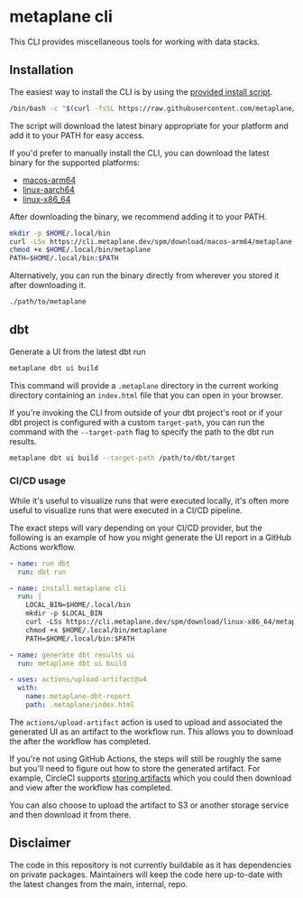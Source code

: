 # metaplane cli

This CLI provides miscellaneous tools for working with data stacks.

## Installation

The easiest way to install the CLI is by using the [provided install script](./bin/install.sh).

```sh
/bin/bash -c "$(curl -fsSL https://raw.githubusercontent.com/metaplane/cli/refs/heads/main/bin/install.sh)"
```

The script will download the latest binary appropriate for your platform and add it to your PATH for easy access.

If you'd prefer to manually install the CLI, you can download the latest binary for the supported platforms:

- [macos-arm64](https://cli.metaplane.dev/spm/download/macos-arm64/metaplane)
- [linux-aarch64](https://cli.metaplane.dev/spm/download/linux-aarch64/metaplane)
- [linux-x86_64](https://cli.metaplane.dev/spm/download/linux-x86_64/metaplane)

After downloading the binary, we recommend adding it to your PATH.

```sh
mkdir -p $HOME/.local/bin
curl -LSs https://cli.metaplane.dev/spm/download/macos-arm64/metaplane -o $HOME/.local/bin/metaplane
chmod +x $HOME/.local/bin/metaplane
PATH=$HOME/.local/bin:$PATH
```

Alternatively, you can run the binary directly from wherever you stored it after downloading it.

```sh
./path/to/metaplane
```

## dbt

Generate a UI from the latest dbt run

```sh
metaplane dbt ui build
```

This command will provide a `.metaplane` directory in the current working directory containing an `index.html` file that you can open in your browser.

If you're invoking the CLI from outside of your dbt project's root or if your dbt project is configured with a custom `target-path`, you can run the command with the `--target-path` flag to specify the path to the dbt run results.

```sh
metaplane dbt ui build --target-path /path/to/dbt/target
```

### CI/CD usage

While it's useful to visualize runs that were executed locally, it's often more useful to visualize runs that were executed in a CI/CD pipeline.

The exact steps will vary depending on your CI/CD provider, but the following is an example of how you might generate the UI report in a GitHub Actions workflow.

```yaml
- name: run dbt
  run: dbt run

- name: install metaplane cli
  run: |
    LOCAL_BIN=$HOME/.local/bin
    mkdir -p $LOCAL_BIN
    curl -LSs https://cli.metaplane.dev/spm/download/linux-x86_64/metaplane -o $HOME/.local/bin/metaplane
    chmod +x $HOME/.local/bin/metaplane
    PATH=$HOME/.local/bin:$PATH

- name: generate dbt results ui
  run: metaplane dbt ui build

- uses: actions/upload-artifact@v4
  with:
    name: metaplane-dbt-report
    path: .metaplane/index.html
```

The `actions/upload-artifact` action is used to upload and associated the generated UI as an artifact to the workflow run. This allows you to download the after the workflow has completed.

If you're not using GitHub Actions, the steps will still be roughly the same but you'll need to figure out how to store the generated artifact. For example, CircleCI supports [storing artifacts](https://circleci.com/docs/artifacts/) which you could then download and view after the workflow has completed.

You can also choose to upload the artifact to S3 or another storage service and then download it from there.

## Disclaimer

The code in this repository is not currently buildable as it has dependencies on private packages. Maintainers will keep the code here up-to-date with the latest changes from the main, internal, repo.
